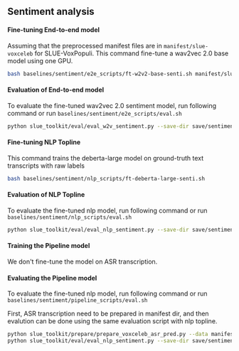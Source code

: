 ## Sentiment analysis
#### Fine-tuning End-to-end model
Assuming that the preprocessed manifest files are in `manifest/slue-voxceleb` for SLUE-VoxPopuli. This command fine-tune a wav2vec 2.0 base model using one GPU.
```sh
bash baselines/sentiment/e2e_scripts/ft-w2v2-base-senti.sh manifest/slue-voxceleb save/sentiment/w2v2-base
```
#### Evaluation of End-to-end model
To evaluate the fine-tuned wav2vec 2.0 sentiment model, run following command or run `baselines/sentiment/e2e_scripts/eval.sh`
```sh
python slue_toolkit/eval/eval_w2v_sentiment.py --save-dir save/sentiment/w2v2-base --data manifest/slue-voxceleb --subset test
```

#### Fine-tuning NLP Topline
This command trains the deberta-large model on ground-truth text transcripts with raw labels
```sh
bash baselines/sentiment/nlp_scripts/ft-deberta-large-senti.sh
```

#### Evaluation of NLP Topline
To evaluate the fine-tuned nlp model, run following command or run `baselines/sentiment/nlp_scripts/eval.sh`
```sh
python slue_toolkit/eval/eval_nlp_sentiment.py --save-dir save/sentiment/nlp_topline_bert-base-cased --data manifest/slue-voxceleb --subset test
```

#### Training the Pipeline model
We don't fine-tune the model on ASR transcription.

#### Evaluating the Pipeline model

To evaluate the fine-tuned nlp model, run following command or run `baselines/sentiment/pipeline_scripts/eval.sh`

First, ASR transcription need to be prepared in manifest dir, and then evalution can be done using the same evaluation script with nlp topline.
```sh
python slue_toolkit/prepare/prepare_voxceleb_asr_pred.py --data manifest/slue-voxceleb --pred-data datasets/slue-voxceleb/preds/vc1/w2v2-large-lv60k-ft-slue-vc1-12h-lr1e-5-s1-mt800000-8gpu-update280000
python slue_toolkit/eval/eval_nlp_sentiment.py --save-dir save/sentiment/nlp_topline_bert-base-cased --data manifest/slue-voxceleb --subset test.asr-pred
```
